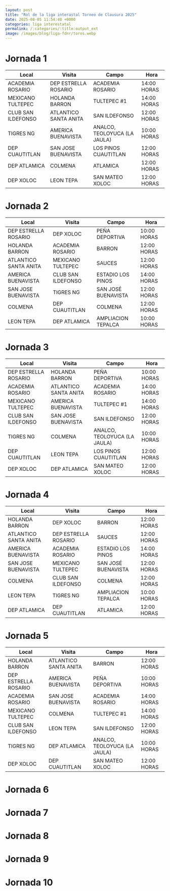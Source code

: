 ```yaml
---
layout: post
title: "Rol de la liga interastal Torneo de Clausura 2025"
date: 2025-08-05 11:54:48 +0000
categories: liga interestatal
permalink: /:categories/:title:output_ext
image: /images/blog/liga-fdnr/toros.webp
---
```


# Jornada 1

| Local                | Visita                  | Campo                        | Hora         |
|----------------------|-------------------------|------------------------------|--------------|
| ACADEMIA ROSARIO     | DEP ESTRELLA ROSARIO    | ACADEMIA ROSARIO             | 14:00 HORAS  |
| MEXICANO TULTEPEC    | HOLANDA BARRON          | TULTEPEC #1                  | 14:00 HORAS  |
| CLUB SAN ILDEFONSO   | ATLANTICO SANTA ANITA   | SAN ILDEFONSO                | 12:00 HORAS  |
| TIGRES NG            | AMERICA BUENAVISTA      | ANALCO, TEOLOYUCA (LA JAULA) | 10:00 HORAS  |
| DEP CUAUTITLAN       | SAN JOSE BUENAVISTA     | LOS PINOS CUAUTITLAN         | 12:00 HORAS  |
| DEP ATLAMICA         | COLMENA                 | ATLAMICA                     | 12:00 HORAS  |
| DEP XOLOC            | LEON TEPA               | SAN MATEO XOLOC              | 12:00 HORAS  |

# Jornada 2

| Local                  | Visita                | Campo                | Hora         |
|------------------------|-----------------------|----------------------|--------------|
| DEP ESTRELLA ROSARIO   | DEP XOLOC             | PEÑA DEPORTIVA       | 10:00 HORAS  |
| HOLANDA BARRON         | ACADEMIA ROSARIO      | BARRON               | 12:00 HORAS  |
| ATLANTICO SANTA ANITA  | MEXICANO TULTEPEC     | SAUCES               | 12:00 HORAS  |
| AMERICA BUENAVISTA     | CLUB SAN ILDEFONSO    | ESTADIO LOS PINOS    | 14:00 HORAS  |
| SAN JOSE BUENAVISTA    | TIGRES NG             | SAN JOSÉ BUENAVISTA  | 12:00 HORAS  |
| COLMENA                | DEP CUAUTITLAN        | COLMENA              | 12:00 HORAS  |
| LEON TEPA              | DEP ATLAMICA          | AMPLIACION TEPALCA   | 10:00 HORAS  |

# Jornada 3

| Local                | Visita                  | Campo                        | Hora         |
|----------------------|-------------------------|------------------------------|--------------|
| DEP ESTRELLA ROSARIO | HOLANDA BARRON          | PEÑA DEPORTIVA               | 10:00 HORAS  |
| ACADEMIA ROSARIO     | ATLANTICO SANTA ANITA   | ACADEMIA ROSARIO             | 14:00 HORAS  |
| MEXICANO TULTEPEC    | AMERICA BUENAVISTA      | TULTEPEC #1                  | 14:00 HORAS  |
| CLUB SAN ILDEFONSO   | SAN JOSE BUENAVISTA     | SAN ILDEFONSO                | 12:00 HORAS  |
| TIGRES NG            | COLMENA                 | ANALCO, TEOLOYUCA (LA JAULA) | 10:00 HORAS  |
| DEP CUAUTITLAN       | LEON TEPA               | LOS PINOS CUAUTITLAN         | 12:00 HORAS  |
| DEP XOLOC            | DEP ATLAMICA            | SAN MATEO XOLOC              | 12:00 HORAS  |

# Jornada 4

| Local                  | Visita                | Campo                | Hora         |
|------------------------|-----------------------|----------------------|--------------|
| HOLANDA BARRON         | DEP XOLOC             | BARRON               | 12:00 HORAS  |
| ATLANTICO SANTA ANITA  | DEP ESTRELLA ROSARIO  | SAUCES               | 12:00 HORAS  |
| AMERICA BUENAVISTA     | ACADEMIA ROSARIO      | ESTADIO LOS PINOS    | 14:00 HORAS  |
| SAN JOSE BUENAVISTA    | MEXICANO TULTEPEC     | SAN JOSÉ BUENAVISTA  | 12:00 HORAS  |
| COLMENA                | CLUB SAN ILDEFONSO    | COLMENA              | 12:00 HORAS  |
| LEON TEPA              | TIGRES NG             | AMPLIACION TEPALCA   | 10:00 HORAS  |
| DEP ATLAMICA           | DEP CUAUTITLAN        | ATLAMICA             | 12:00 HORAS  |

# Jornada 5

| Local                | Visita                  | Campo                        | Hora         |
|----------------------|-------------------------|------------------------------|--------------|
| HOLANDA BARRON       | ATLANTICO SANTA ANITA   | BARRON                       | 12:00 HORAS  |
| DEP ESTRELLA ROSARIO | AMERICA BUENAVISTA      | PEÑA DEPORTIVA               | 10:00 HORAS  |
| ACADEMIA ROSARIO     | SAN JOSE BUENAVISTA     | ACADEMIA ROSARIO             | 14:00 HORAS  |
| MEXICANO TULTEPEC    | COLMENA                 | TULTEPEC #1                  | 14:00 HORAS  |
| CLUB SAN ILDEFONSO   | LEON TEPA               | SAN ILDEFONSO                | 12:00 HORAS  |
| TIGRES NG            | DEP ATLAMICA            | ANALCO, TEOLOYUCA (LA JAULA) | 10:00 HORAS  |
| DEP XOLOC            | DEP CUAUTITLAN          | SAN MATEO XOLOC              | 12:00 HORAS  |

# Jornada 6

# Jornada 7

# Jornada 8

# Jornada 9

# Jornada 10

